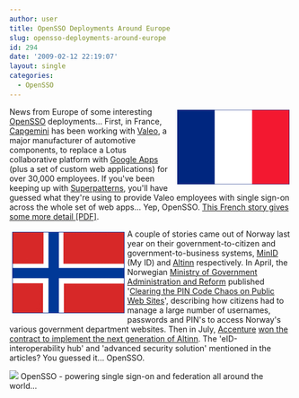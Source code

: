 ```yaml
---
author: user
title: OpenSSO Deployments Around Europe
slug: opensso-deployments-around-europe
id: 294
date: '2009-02-12 22:19:07'
layout: single
categories:
  - OpenSSO
---
```


<span style="margin: 5px; float: right;">[![](images/france.png)](http://opensso.org/)</span>

News from Europe of some interesting [OpenSSO](http://opensso.org/) deployments... First, in France, [Capgemini](http://www.capgemini.com/) has been working with [Valeo](http://www.valeo.com/), a major manufacturer of automotive components, to replace a Lotus collaborative platform with [Google Apps](http://www.google.com/apps/) (plus a set of custom web applications) for over 30,000 employees. If you've been keeping up with [Superpatterns](http://blog.superpat.com/), you'll have guessed what they're using to provide Valeo employees with single sign-on across the whole set of web apps... Yep, OpenSSO. [This French story gives some more detail [PDF]](http://blog.superpat.com/images/09_01_08_01Info_Valeo.pdf).

<span style="margin: 5px; float: left;">[![](images/norway.png)](http://opensso.org/)</span>

A couple of stories came out of Norway last year on their government-to-citizen and government-to-business systems, [MinID](https://minid.norge.no/) (My ID) and [Altinn](https://www.altinn.no/) respectively. In April, the Norwegian [Ministry of Government Administration and Reform](http://www.regjeringen.no/en/dep/fad.html?id=339) published '[Clearing the PIN Code Chaos on Public Web Sites](http://www.regjeringen.no/en/dep/fad/press-centre/press-releases/2008/clearing-the-pin-code-chaos-on-public-we.html?id=505957)', describing how citizens had to manage a large number of usernames, passwords and PIN's to access Norway's various government department websites. Then in July, [Accenture](http://www.accenture.com/) [won the contract to implement the next generation of Altinn](http://accenture.tekgroup.com/article_display.cfm?article_id=4711). The 'eID-interoperability hub' and 'advanced security solution' mentioned in the articles? You guessed it... OpenSSO.

[![](http://blog.superpat.com/poweredByOpenSSO.gif)](http://opensso.org/) OpenSSO - powering single sign-on and federation all around the world...